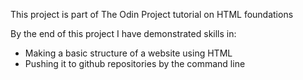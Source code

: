 This project is part of The Odin Project tutorial on HTML foundations

By the end of this project I have demonstrated skills in:
- Making a basic structure of a website using HTML
- Pushing it to github repositories by the command line

